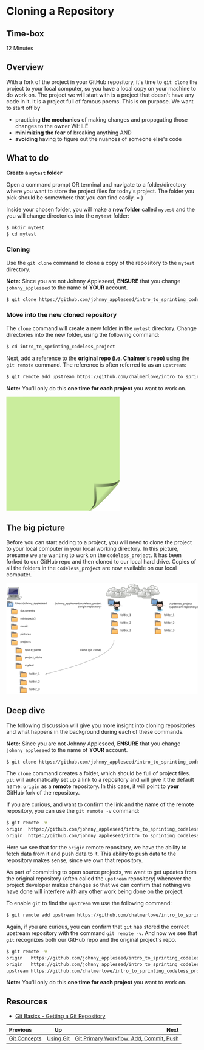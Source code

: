 <!-- begin auto-generated title section -->
# Cloning a Repository
<!-- end auto-generated section -->


## Time-box

12 Minutes


## Overview

With a fork of the project in your GitHub repository, it's time to `git clone` the project to your local computer, so you have a local copy on your machine to do work on. The project we will start with is a project that doesn't have any code in it. It is a project full of famous poems. This is on purpose. We want to start off by

* practicing **the mechanics** of making changes and propogating those changes to the owner
WHILE
* **minimizing the fear** of breaking anything AND
* **avoiding** having to figure out the nuances of someone else's code

## What to do

**Create a `mytest` folder**

Open a command prompt OR terminal and navigate to a folder/directory where you want to store the project files for today's project. The folder you pick should be somewhere that you can find easily. = ) 

Inside your chosen folder, you will make a **new folder** called `mytest` and the you will change directories into the `mytest` folder:

```bash
$ mkdir mytest
$ cd mytest
```

### Cloning

Use the `git clone` command to clone a copy of the repository to the `mytest` directory.

**Note:** Since you are not Johnny Appleseed, **ENSURE** that you change `johnny_appleseed` to the name of **YOUR** account.

```bash
$ git clone https://github.com/johnny_appleseed/intro_to_sprinting_codeless_project.git
```

### Move into the new cloned repository

The `clone` command will create a new folder in the `mytest` directory. Change directories into the new folder, using the following command:

```bash
$ cd intro_to_sprinting_codeless_project
```

Next, add a reference to the **original repo (i.e. Chalmer's repo)** using the `git remote` command. The reference is often referred to as an `upstream`:

```bash
$ git remote add upstream https://github.com/chalmerlowe/intro_to_sprinting_codeless_project.git
```

**Note:** You'll only do this **one time for each project** you want to work on.

![green sticky note](images/Sticky-Note-02-Green-300px.png)


## The big picture

Before you can start adding to a project, you will need to clone the project to your local computer in your local working directory. In this picture, presume we are wanting to work on the `codeless_project`. It has been forked to our GitHub repo and then cloned to our local hard drive. Copies of all the folders in the `codeless_project` are now available on our local computer.

![cloning](images/git_clone_codeless.png)


## Deep dive

The following discussion will give you more insight into cloning repositories and what happens in the background during each of these commands.

**Note:** Since you are not Johnny Appleseed, **ENSURE** that you change `johnny_appleseed` to the name of **YOUR** account.

```bash
$ git clone https://github.com/johnny_appleseed/intro_to_sprinting_codeless_project.git
```

The `clone` command creates a folder, which should be full of project files. `git` will automatically set up a link to a repository and will give it the default name: `origin` as a **remote** repository. In this case, it will point to **your** GitHub fork of the repository.

If you are curious, and want to confirm the link and the name of the remote repository, you can use the `git remote -v` command:

```bash
$ git remote -v
origin  https://github.com/johnny_appleseed/intro_to_sprinting_codeless_project (fetch)
origin  https://github.com/johnny_appleseed/intro_to_sprinting_codeless_project (push)
```

Here we see that for the `origin` remote repository, we have the ability to fetch data from it and push data to it. This ability to push data to the repository makes sense, since we own that repository.

As part of committing to open source projects, we want to get updates from the original repository (often called the `upstream` repository) whenever the project developer makes changes so that we can confirm that nothing we have done will interfere with any other work being done on the project.

To enable `git` to find the `upstream` we use the following command:

```bash
$ git remote add upstream https://github.com/chalmerlowe/intro_to_sprinting_codeless_project.git
```

Again, if you are curious, you can confirm that `git` has stored the correct upstream repository with the command `git remote -v`. And now we see that `git` recognizes both our GitHub repo and the original project's repo.

```bash
$ git remote -v
origin   https://github.com/johnny_appleseed/intro_to_sprinting_codeless_project (fetch)
origin   https://github.com/johnny_appleseed/intro_to_sprinting_codeless_project (push)
upstream https://github.com/chalmerlowe/intro_to_sprinting_codeless_project (fetch)
```

**Note:** You'll only do this **one time for each project** you want to work on.


## Resources

* [Git Basics - Getting a Git Repository](https://git-scm.com/book/en/v2/Git-Basics-Getting-a-Git-Repository)

<!-- begin auto-generated nav-links section -->
| Previous | Up | Next |
|:---------|:---:|-----:|
| [Git Concepts](./git_concepts.md) | [Using Git](./git_overview.md) | [Git Primary Workflow: Add, Commit, Push](./git_main_lifecycle.md) |
<!-- end auto-generated section -->

